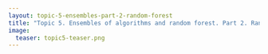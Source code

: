 ```yaml
---
layout: topic-5-ensembles-part-2-random-forest
title: "Topic 5. Ensembles of algorithms and random forest. Part 2. Random Forest"
image:
  teaser: topic5-teaser.png
---
```



